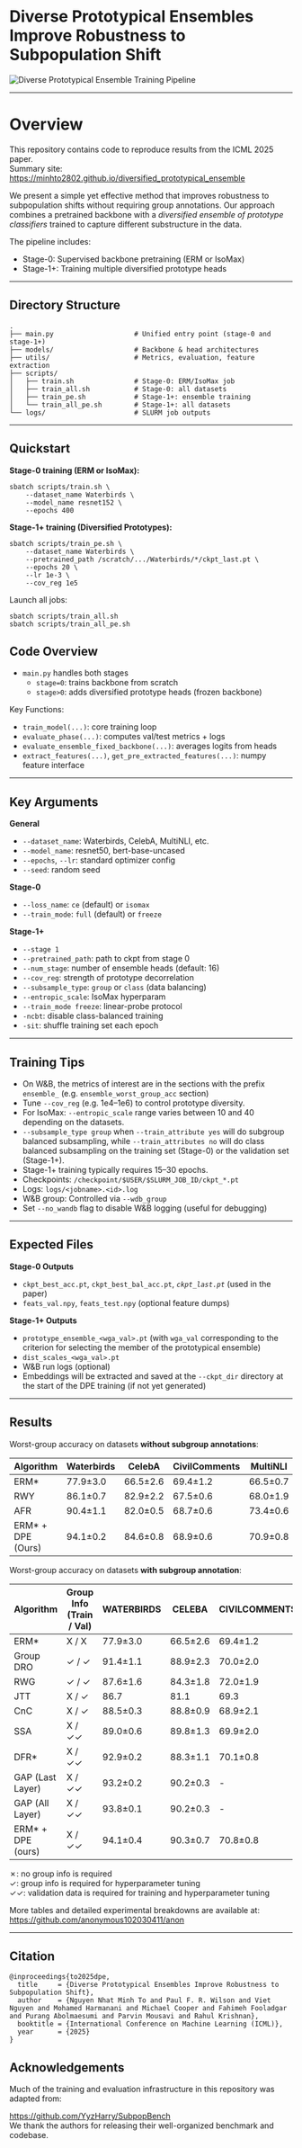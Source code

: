 # Diverse Prototypical Ensembles Improve Robustness to Subpopulation Shift
![Diverse Prototypical Ensemble Training Pipeline](docs/figures/embeddings_figure.png)

---

Overview
========

This repository contains code to reproduce results from the ICML 2025 paper.  
Summary site: https://minhto2802.github.io/diversified_prototypical_ensemble

We present a simple yet effective method that improves robustness to subpopulation shifts without requiring group annotations. Our approach combines a pretrained backbone with a *diversified ensemble of prototype classifiers* trained to capture different substructure in the data.

The pipeline includes:

- Stage-0: Supervised backbone pretraining (ERM or IsoMax)
- Stage-1+: Training multiple diversified prototype heads

---

Directory Structure
-------------------

```
.
├── main.py                    # Unified entry point (stage-0 and stage-1+)
├── models/                    # Backbone & head architectures
├── utils/                     # Metrics, evaluation, feature extraction
├── scripts/
│   ├── train.sh               # Stage-0: ERM/IsoMax job
│   ├── train_all.sh           # Stage-0: all datasets
│   ├── train_pe.sh            # Stage-1+: ensemble training
│   └── train_all_pe.sh        # Stage-1+: all datasets
└── logs/                      # SLURM job outputs
```

---

Quickstart
----------

**Stage-0 training (ERM or IsoMax):**

```
sbatch scripts/train.sh \
    --dataset_name Waterbirds \
    --model_name resnet152 \
    --epochs 400
```

**Stage-1+ training (Diversified Prototypes):**

```
sbatch scripts/train_pe.sh \
    --dataset_name Waterbirds \
    --pretrained_path /scratch/.../Waterbirds/*/ckpt_last.pt \
    --epochs 20 \
    --lr 1e-3 \
    --cov_reg 1e5
```

Launch all jobs:

```
sbatch scripts/train_all.sh
sbatch scripts/train_all_pe.sh
```

Code Overview
----------------

- `main.py` handles both stages
  - `stage=0`: trains backbone from scratch
  - `stage>0`: adds diversified prototype heads (frozen backbone)

Key Functions:
- `train_model(...)`: core training loop
- `evaluate_phase(...)`: computes val/test metrics + logs
- `evaluate_ensemble_fixed_backbone(...)`: averages logits from heads
- `extract_features(...)`, `get_pre_extracted_features(...)`: numpy feature interface
---

Key Arguments
----------------

**General**
- `--dataset_name`: Waterbirds, CelebA, MultiNLI, etc.
- `--model_name`: resnet50, bert-base-uncased
- `--epochs`, `--lr`: standard optimizer config
- `--seed`: random seed

**Stage-0**
- `--loss_name`: `ce` (default) or `isomax`
- `--train_mode`: `full` (default) or `freeze`

**Stage-1+**
- `--stage 1`
- `--pretrained_path`: path to ckpt from stage 0
- `--num_stage`: number of ensemble heads (default: 16)
- `--cov_reg`: strength of prototype decorrelation
- `--subsample_type`: `group` or `class` (data balancing)
- `--entropic_scale`: IsoMax hyperparam
- `--train_mode freeze`: linear-probe protocol
- `-ncbt`: disable class-balanced training
- `-sit`: shuffle training set each epoch
---

Training Tips 
-----------------------
- On W&B, the metrics of interest are in the sections with the prefix `ensemble_` (e.g. `ensemble_worst_group_acc` section)
- Tune `--cov_reg` (e.g. 1e4–1e6) to control prototype diversity.
- For IsoMax: `--entropic_scale` range varies between 10 and 40 depending on the datasets.
- `--subsample_type group` when `--train_attribute yes` will do subgroup balanced subsampling, while `--train_attributes no` will do class balanced subsampling on the training set (Stage-0) or the validation set (Stage-1+). 
- Stage-1+ training typically requires 15–30 epochs.
- Checkpoints: `/checkpoint/$USER/$SLURM_JOB_ID/ckpt_*.pt`
- Logs:        `logs/<jobname>.<id>.log`
- W&B group:   Controlled via `--wdb_group`
- Set `--no_wandb` flag to disable W&B logging (useful for debugging)
---

Expected Files
-----------------

**Stage-0 Outputs**
- `ckpt_best_acc.pt`, `ckpt_best_bal_acc.pt`, *`ckpt_last.pt`* (used in the paper)
- `feats_val.npy`, `feats_test.npy` (optional feature dumps)

**Stage-1+ Outputs**
- `prototype_ensemble_<wga_val>.pt` (with `wga_val` corresponding to the criterion for selecting the member of the prototypical ensemble)
- `dist_scales_<wga_val>.pt`
- W&B run logs (optional)
- Embeddings will be extracted and saved at the `--ckpt_dir` directory at the start of the DPE training (if not yet generated)
---

Results
-------------------------

Worst-group accuracy on datasets **without subgroup annotations**:

| Algorithm        | Waterbirds | CelebA | CivilComments | MultiNLI | MetaShift | CheXpert | ImageNetBG | NICO++ | Living17 |
|------------------|------------|--------|----------------|-----------|------------|-----------|-------------|--------|-----------|
| ERM*             | 77.9±3.0   | 66.5±2.6 | 69.4±1.2       | 66.5±0.7  | 80.0±0.0   | 75.6±0.4  | 86.4±0.8    | 33.3±0.0 | 53.3±0.9  |
| RWY              | 86.1±0.7   | 82.9±2.2 | 67.5±0.6       | 68.0±1.9  | -          | -         | -           | -       | -         |
| AFR              | 90.4±1.1   | 82.0±0.5 | 68.7±0.6       | 73.4±0.6  | -          | -         | -           | -       | -         |
| ERM* + DPE (Ours)| 94.1±0.2   | 84.6±0.8 | 68.9±0.6       | 70.9±0.8  | 83.6±0.9   | 76.8±0.1  | 88.1±0.7    | 50.0±0.0 | 63.0±1.7  |



Worst-group accuracy on datasets **with subgroup annotation**:

| Algorithm            | Group Info<br>(Train / Val) | WATERBIRDS | CELEBA    | CIVILCOMMENTS | MULTINLI | METASHIFT | CHEXPERT  |
|----------------------|---------------------------|------------|-----------|----------------|-----------|------------|-----------|
| ERM*                 | X / X                     | 77.9±3.0   | 66.5±2.6  | 69.4±1.2       | 66.5±0.7  | 80.0±0.0   | 75.6±0.4  |
| Group DRO            | ✓ / ✓                     | 91.4±1.1   | 88.9±2.3  | 70.0±2.0       | 77.7±1.4  | -          | -         |
| RWG                  | ✓ / ✓                     | 87.6±1.6   | 84.3±1.8  | 72.0±1.9       | 69.6±1.0  | -          | -         |
| JTT                  | X / ✓                     | 86.7       | 81.1      | 69.3           | 72.6      | -          | -         |
| CnC                  | X / ✓                     | 88.5±0.3   | 88.8±0.9  | 68.9±2.1       | -         | -          | -         |
| SSA                  | X / ✓✓                    | 89.0±0.6   | 89.8±1.3  | 69.9±2.0       | 76.6±0.7  | -          | -         |
| DFR*                 | X / ✓✓                    | 92.9±0.2   | 88.3±1.1  | 70.1±0.8       | 74.7±0.7  | -          | -         |
| GAP (Last Layer)     | X / ✓✓                    | 93.2±0.2   | 90.2±0.3  | -              | 74.3±0.2  | -          | -         |
| GAP (All Layer)      | X / ✓✓                    | 93.8±0.1   | 90.2±0.3  | -              | 77.8±0.6  | -          | -         |
| ERM* + DPE (ours)    | X / ✓✓                    | 94.1±0.4   | 90.3±0.7  | 70.8±0.8       | 75.3±0.5  | 91.7±1.3   | 76.0±0.3  |

✗: no group info is required  
✓: group info is required for hyperparameter tuning  
✓✓: validation data is required for training and hyperparameter tuning


More tables and detailed experimental breakdowns are available at:  
https://github.com/anonymous102030411/anon

---

Citation
--------

```
@inproceedings{to2025dpe,
  title     = {Diverse Prototypical Ensembles Improve Robustness to Subpopulation Shift},
  author    = {Nguyen Nhat Minh To and Paul F. R. Wilson and Viet Nguyen and Mohamed Harmanani and Michael Cooper and Fahimeh Fooladgar and Purang Abolmaesumi and Parvin Mousavi and Rahul Krishnan},
  booktitle = {International Conference on Machine Learning (ICML)},
  year      = {2025}
}
```

Acknowledgements
----------------

Much of the training and evaluation infrastructure in this repository was adapted from:

https://github.com/YyzHarry/SubpopBench  
We thank the authors for releasing their well-organized benchmark and codebase.
